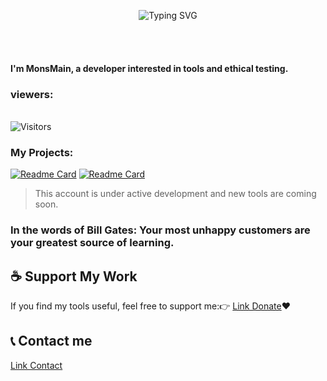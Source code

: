 <p align="center">
  <img src="https://readme-typing-svg.demolab.com?font=JetBrains+Mono&size=32&duration=4000&pause=1000&color=7F3FBF&center=true&vCenter=true&width=600&lines=Hey+there%2C+I'm+monsmain!;Welcome+to+my+GitHub+universe!;a+developer+interested;in+tools+and+ethical+testing" alt="Typing SVG" />
</p><br><br/>  

#### I'm MonsMain, a developer interested in tools and ethical testing.
</div> <h3>viewers:</h3> <br> <img src="https://profile-counter.glitch.me/monsmain/count.svg" alt="Visitors"><p align="center">

### My Projects:
[![Readme Card](https://github-readme-stats.vercel.app/api/pin/?username=monsmain&repo=sms-bomber-iran)](https://github.com/monsmain/sms-bomber-iran)
[![Readme Card](https://github-readme-stats.vercel.app/api/pin/?username=monsmain&repo=ighack)](https://github.com/monsmain/ighack)
> This account is under active development and new tools are coming soon.

### In the words of Bill Gates: Your most unhappy customers are your greatest source of learning.


## ☕ Support My Work

If you find my tools useful, feel free to support me:👉 [Link Donate](https://monsmain.carrd.co/)❤️

##  📞  Contact me

[Link Contact](https://monsmain.carrd.co/)

